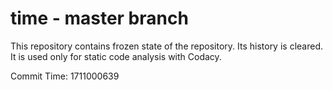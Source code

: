# time - master branch

This repository contains frozen state of the repository.
Its history is cleared. It is used only for static code
analysis with Codacy.

Commit Time: 1711000639